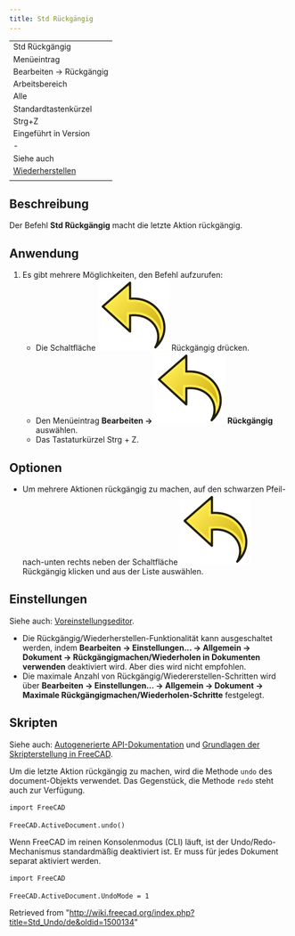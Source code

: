 ```yaml
---
title: Std Rückgängig
---
```


|                                                |
| ---------------------------------------------- |
| Std Rückgängig                                 |
| Menüeintrag                                    |
| Bearbeiten → Rückgängig                        |
| Arbeitsbereich                                 |
| Alle                                           |
| Standardtastenkürzel                           |
| Strg+Z                                         |
| Eingeführt in Version                          |
| -                                              |
| Siehe auch                                     |
| [Wiederherstellen](/Std_Redo/de "Std Redo/de") |
|                                                |

## Beschreibung

Der Befehl **Std Rückgängig** macht die letzte Aktion rückgängig.

## Anwendung

1. Es gibt mehrere Möglichkeiten, den Befehl aufzurufen:
   - Die Schaltfläche ![](/src/assets/images/Std_Undo.svg) Rückgängig drücken.
   - Den Menüeintrag **Bearbeiten → ![](/src/assets/images/Std_Undo.svg) Rückgängig** auswählen.
   - Das Tastaturkürzel Strg + Z.

## Optionen

- Um mehrere Aktionen rückgängig zu machen, auf den schwarzen Pfeil-nach-unten rechts neben der Schaltfläche ![](/src/assets/images/Std_Undo.svg) Rückgängig klicken und aus der Liste auswählen.

## Einstellungen

Siehe auch: [Voreinstellungseditor](/Preferences_Editor/de "Preferences Editor/de").

- Die Rückgängig/Wiederherstellen-Funktionalität kann ausgeschaltet werden, indem **Bearbeiten → Einstellungen... → Allgemein → Dokument → Rückgängigmachen/Wiederholen in Dokumenten verwenden** deaktiviert wird. Aber dies wird nicht empfohlen.
- Die maximale Anzahl von Rückgängig/Wiedererstellen-Schritten wird über **Bearbeiten → Einstellungen... → Allgemein → Dokument → Maximale Rückgängigmachen/Wiederholen-Schritte** festgelegt.

## Skripten

Siehe auch: [Autogenerierte API-Dokumentation](https://freecad.github.io/SourceDoc/) und [Grundlagen der Skripterstellung in FreeCAD](/FreeCAD_Scripting_Basics/de "FreeCAD Scripting Basics/de").

Um die letzte Aktion rückgängig zu machen, wird die Methode `undo` des document-Objekts verwendet. Das Gegenstück, die Methode `redo` steht auch zur Verfügung.

```
import FreeCAD

FreeCAD.ActiveDocument.undo()

```

Wenn FreeCAD im reinen Konsolenmodus (CLI) läuft, ist der Undo/Redo-Mechanismus standardmäßig deaktiviert ist. Er muss für jedes Dokument separat aktiviert werden.

```
import FreeCAD

FreeCAD.ActiveDocument.UndoMode = 1

```

Retrieved from "<http://wiki.freecad.org/index.php?title=Std_Undo/de&oldid=1500134>"

